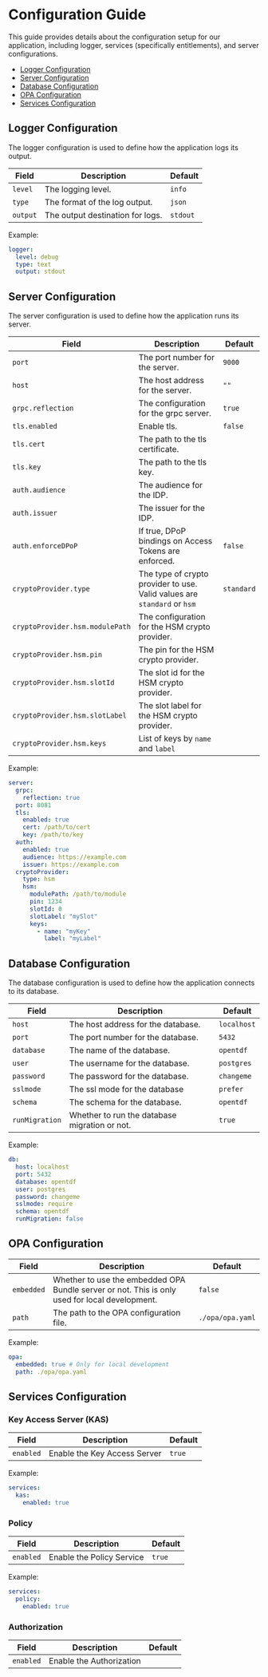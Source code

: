 # Configuration Guide

This guide provides details about the configuration setup for our application, including logger, services (specifically entitlements), and server configurations.

- [Logger Configuration](#logger-configuration)
- [Server Configuration](#server-configuration)
- [Database Configuration](#database-configuration)
- [OPA Configuration](#opa-configuration)
- [Services Configuration](#services-configuration)

## Logger Configuration

The logger configuration is used to define how the application logs its output.

| Field    | Description                      | Default  |
| -------- | -------------------------------- | -------- |
| `level`  | The logging level.               | `info`   |
| `type`   | The format of the log output.    | `json`   |
| `output` | The output destination for logs. | `stdout` |

Example:

```yaml
logger:
  level: debug
  type: text
  output: stdout
```

## Server Configuration

The server configuration is used to define how the application runs its server.

| Field              | Description                                           | Default |
| ------------------ | ----------------------------------------------------- | ------- |
| `port`             | The port number for the server.                       | `9000`  |
| `host`             | The host address for the server.                      | `""`    |
| `grpc.reflection`  | The configuration for the grpc server.                | `true`  |
| `tls.enabled`      | Enable tls.                                           | `false` |
| `tls.cert`         | The path to the tls certificate.                      |         |
| `tls.key`          | The path to the tls key.                              |         |
| `auth.audience`    | The audience for the IDP.                             |         |
| `auth.issuer`      | The issuer for the IDP.                               |         |
| `auth.enforceDPoP` | If true, DPoP bindings on Access Tokens are enforced. | `false` |
| `cryptoProvider.type` | The type of crypto provider to use. Valid values are `standard` or `hsm` | `standard` |
| `cryptoProvider.hsm.modulePath` | The configuration for the HSM crypto provider. |         |
| `cryptoProvider.hsm.pin` | The pin for the HSM crypto provider. |         |
| `cryptoProvider.hsm.slotId` | The slot id for the HSM crypto provider. |         |
| `cryptoProvider.hsm.slotLabel` | The slot label for the HSM crypto provider. |         |
| `cryptoProvider.hsm.keys` | List of keys by `name` and `label` |         |

Example:

```yaml
server:
  grpc:
    reflection: true
  port: 8081
  tls:
    enabled: true
    cert: /path/to/cert
    key: /path/to/key
  auth:
    enabled: true
    audience: https://example.com
    issuer: https://example.com
  cryptoProvider:
    type: hsm
    hsm:
      modulePath: /path/to/module
      pin: 1234
      slotId: 0
      slotLabel: "mySlot"
      keys:
        - name: "myKey"
          label: "myLabel"
```

## Database Configuration

The database configuration is used to define how the application connects to its database.

| Field          | Description                                   | Default     |
| -------------- | --------------------------------------------- | ----------- |
| `host`         | The host address for the database.            | `localhost` |
| `port`         | The port number for the database.             | `5432`      |
| `database`     | The name of the database.                     | `opentdf`   |
| `user`         | The username for the database.                | `postgres`  |
| `password`     | The password for the database.                | `changeme`  |
| `sslmode`      | The ssl mode for the database                 | `prefer`    |
| `schema`       | The schema for the database.                  | `opentdf`   |
| `runMigration` | Whether to run the database migration or not. | `true`      |

Example:

```yaml
db:
  host: localhost
  port: 5432
  database: opentdf
  user: postgres
  password: changeme
  sslmode: require
  schema: opentdf
  runMigration: false
```

## OPA Configuration

| Field      | Description                                                                                    | Default          |
| ---------- | ---------------------------------------------------------------------------------------------- | ---------------- |
| `embedded` | Whether to use the embedded OPA Bundle server or not. This is only used for local development. | `false`          |
| `path`     | The path to the OPA configuration file.                                                        | `./opa/opa.yaml` |

Example:

```yaml
opa:
  embedded: true # Only for local development
  path: ./opa/opa.yaml
```

## Services Configuration

### Key Access Server (KAS)

| Field     | Description                  | Default |
| --------- | ---------------------------- | ------- |
| `enabled` | Enable the Key Access Server | `true`  |

Example:

```yaml
services:
  kas:
    enabled: true
```

### Policy

| Field     | Description               | Default |
| --------- | ------------------------- | ------- |
| `enabled` | Enable the Policy Service | `true`  |

Example:

```yaml
services:
  policy:
    enabled: true
```

### Authorization

| Field     | Description              | Default |
| --------- | ------------------------ | ------- |
| `enabled` | Enable the Authorization |
